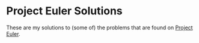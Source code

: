 Project Euler Solutions
=======================

These are my solutions to (some of) the problems that are found on [Project Euler](http://projecteuler.net/problems).

